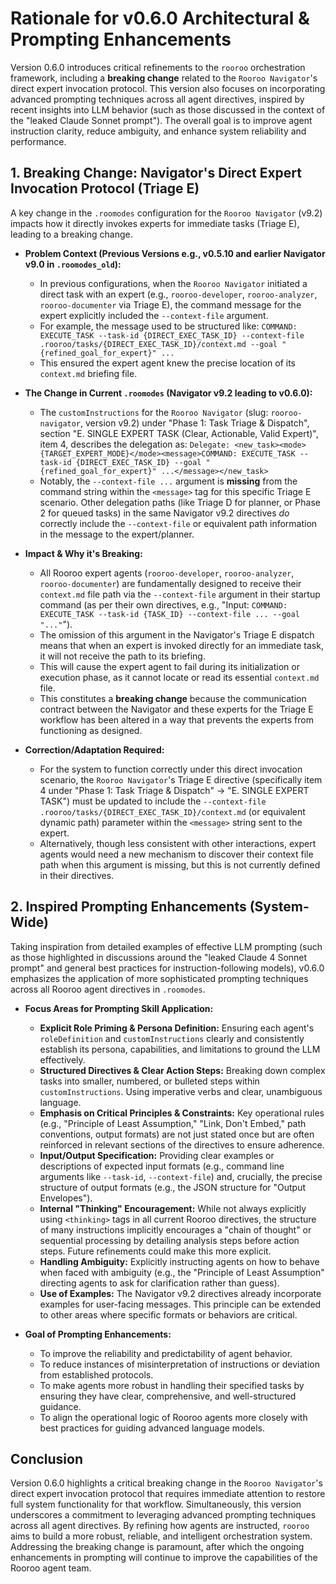 # Rationale for v0.6.0 Architectural & Prompting Enhancements

Version 0.6.0 introduces critical refinements to the `rooroo` orchestration framework, including a **breaking change** related to the `Rooroo Navigator`'s direct expert invocation protocol. This version also focuses on incorporating advanced prompting techniques across all agent directives, inspired by recent insights into LLM behavior (such as those discussed in the context of the "leaked Claude Sonnet prompt"). The overall goal is to improve agent instruction clarity, reduce ambiguity, and enhance system reliability and performance.

## 1. Breaking Change: Navigator's Direct Expert Invocation Protocol (Triage E)

A key change in the `.roomodes` configuration for the `Rooroo Navigator` (v9.2) impacts how it directly invokes experts for immediate tasks (Triage E), leading to a breaking change.

*   **Problem Context (Previous Versions e.g., v0.5.10 and earlier Navigator v9.0 in `.roomodes_old`):**
    *   In previous configurations, when the `Rooroo Navigator` initiated a direct task with an expert (e.g., `rooroo-developer`, `rooroo-analyzer`, `rooroo-documenter` via Triage E), the command message for the expert explicitly included the `--context-file` argument.
    *   For example, the message used to be structured like: `COMMAND: EXECUTE_TASK --task-id {DIRECT_EXEC_TASK_ID} --context-file .rooroo/tasks/{DIRECT_EXEC_TASK_ID}/context.md --goal "{refined_goal_for_expert}" ...`
    *   This ensured the expert agent knew the precise location of its `context.md` briefing file.

*   **The Change in Current `.roomodes` (Navigator v9.2 leading to v0.6.0):**
    *   The `customInstructions` for the `Rooroo Navigator` (slug: `rooroo-navigator`, version v9.2) under "Phase 1: Task Triage & Dispatch", section "E. SINGLE EXPERT TASK (Clear, Actionable, Valid Expert)", item 4, describes the delegation as:
        `Delegate: <new_task><mode>{TARGET_EXPERT_MODE}</mode><message>COMMAND: EXECUTE_TASK --task-id {DIRECT_EXEC_TASK_ID} --goal "{refined_goal_for_expert}" ...</message></new_task>`
    *   Notably, the `--context-file ...` argument is **missing** from the command string within the `<message>` tag for this specific Triage E scenario. Other delegation paths (like Triage D for planner, or Phase 2 for queued tasks) in the same Navigator v9.2 directives *do* correctly include the `--context-file` or equivalent path information in the message to the expert/planner.

*   **Impact & Why it's Breaking:**
    *   All Rooroo expert agents (`rooroo-developer`, `rooroo-analyzer`, `rooroo-documenter`) are fundamentally designed to receive their `context.md` file path via the `--context-file` argument in their startup command (as per their own directives, e.g., "Input: `COMMAND: EXECUTE_TASK --task-id {TASK_ID} --context-file ... --goal "..."`").
    *   The omission of this argument in the Navigator's Triage E dispatch means that when an expert is invoked directly for an immediate task, it will not receive the path to its briefing.
    *   This will cause the expert agent to fail during its initialization or execution phase, as it cannot locate or read its essential `context.md` file.
    *   This constitutes a **breaking change** because the communication contract between the Navigator and these experts for the Triage E workflow has been altered in a way that prevents the experts from functioning as designed.

*   **Correction/Adaptation Required:**
    *   For the system to function correctly under this direct invocation scenario, the `Rooroo Navigator`'s Triage E directive (specifically item 4 under "Phase 1: Task Triage & Dispatch" -> "E. SINGLE EXPERT TASK") must be updated to include the `--context-file .rooroo/tasks/{DIRECT_EXEC_TASK_ID}/context.md` (or equivalent dynamic path) parameter within the `<message>` string sent to the expert.
    *   Alternatively, though less consistent with other interactions, expert agents would need a new mechanism to discover their context file path when this argument is missing, but this is not currently defined in their directives.

## 2. Inspired Prompting Enhancements (System-Wide)

Taking inspiration from detailed examples of effective LLM prompting (such as those highlighted in discussions around the "leaked Claude 4 Sonnet prompt" and general best practices for instruction-following models), v0.6.0 emphasizes the application of more sophisticated prompting techniques across all Rooroo agent directives in `.roomodes`.

*   **Focus Areas for Prompting Skill Application:**
    *   **Explicit Role Priming & Persona Definition:** Ensuring each agent's `roleDefinition` and `customInstructions` clearly and consistently establish its persona, capabilities, and limitations to ground the LLM effectively.
    *   **Structured Directives & Clear Action Steps:** Breaking down complex tasks into smaller, numbered, or bulleted steps within `customInstructions`. Using imperative verbs and clear, unambiguous language.
    *   **Emphasis on Critical Principles & Constraints:** Key operational rules (e.g., "Principle of Least Assumption," "Link, Don't Embed," path conventions, output formats) are not just stated once but are often reinforced in relevant sections of the directives to ensure adherence.
    *   **Input/Output Specification:** Providing clear examples or descriptions of expected input formats (e.g., command line arguments like `--task-id`, `--context-file`) and, crucially, the precise structure of output formats (e.g., the JSON structure for "Output Envelopes").
    *   **Internal "Thinking" Encouragement:** While not always explicitly using `<thinking>` tags in all current Rooroo directives, the structure of many instructions implicitly encourages a "chain of thought" or sequential processing by detailing analysis steps before action steps. Future refinements could make this more explicit.
    *   **Handling Ambiguity:** Explicitly instructing agents on how to behave when faced with ambiguity (e.g., the "Principle of Least Assumption" directing agents to ask for clarification rather than guess).
    *   **Use of Examples:** The Navigator v9.2 directives already incorporate examples for user-facing messages. This principle can be extended to other areas where specific formats or behaviors are critical.

*   **Goal of Prompting Enhancements:**
    *   To improve the reliability and predictability of agent behavior.
    *   To reduce instances of misinterpretation of instructions or deviation from established protocols.
    *   To make agents more robust in handling their specified tasks by ensuring they have clear, comprehensive, and well-structured guidance.
    *   To align the operational logic of Rooroo agents more closely with best practices for guiding advanced language models.

## Conclusion

Version 0.6.0 highlights a critical breaking change in the `Rooroo Navigator`'s direct expert invocation protocol that requires immediate attention to restore full system functionality for that workflow. Simultaneously, this version underscores a commitment to leveraging advanced prompting techniques across all agent directives. By refining how agents are instructed, `rooroo` aims to build a more robust, reliable, and intelligent orchestration system. Addressing the breaking change is paramount, after which the ongoing enhancements in prompting will continue to improve the capabilities of the Rooroo agent team. 